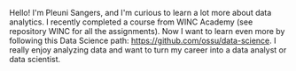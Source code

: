 Hello! 
I'm Pleuni Sangers, and I'm curious to learn a lot more about data analytics. 
I recently completed a course from WINC Academy (see repository WINC for all the assignments).
Now I want to learn even more by following this Data Science path: https://github.com/ossu/data-science.
I really enjoy analyzing data and want to turn my career into a data analyst or data scientist. 

